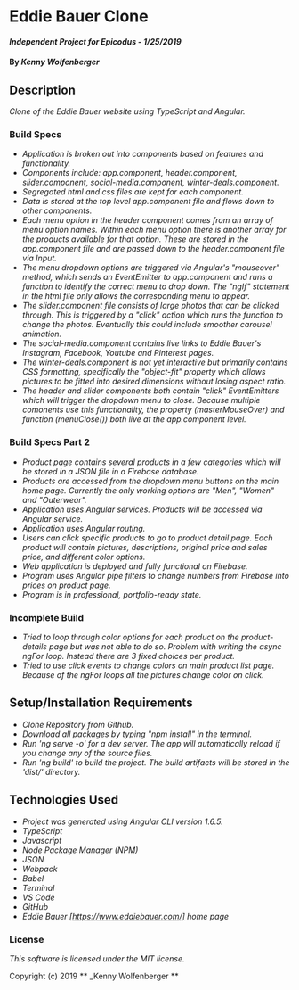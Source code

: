 # Eddie Bauer Clone

#### _Independent Project for Epicodus - 1/25/2019_

#### By _**Kenny Wolfenberger**_

## Description

_Clone of the Eddie Bauer website using TypeScript and Angular._


### Build Specs
* _Application is broken out into components based on features and functionality._
* _Components include: app.component, header.component, slider.component, social-media.component, winter-deals.component._
* _Segregated html and css files are kept for each component._
* _Data is stored at the top level app.component file and flows down to other components._
* _Each menu option in the header component comes from an array of menu option names. Within each menu option there is another array for the products available for that option. These are stored in the app.component file and are passed down to the header.component file via Input._
* _The menu dropdown options are triggered via Angular's "mouseover" method, which sends an EventEmitter to app.component and runs a function to identify the correct menu to drop down. The "ngIf" statement in the html file only allows the corresponding menu to appear._
* _The slider.component file consists of large photos that can be clicked through. This is triggered by a "click" action which runs the function to change the photos. Eventually this could include smoother carousel animation._
* _The social-media.component contains live links to Eddie Bauer's Instagram, Facebook, Youtube and Pinterest pages._
* _The winter-deals.component is not yet interactive but primarily contains CSS formatting, specifically the "object-fit" property which allows pictures to be fitted into desired dimensions without losing aspect ratio._
* _The header and slider components both contain "click" EventEmitters which will trigger the dropdown menu to close. Because multiple comonents use this functionality, the property (masterMouseOver) and function (menuClose()) both live at the app.component level._

### Build Specs Part 2
* _Product page contains several products in a few categories which will be stored in a JSON file in a Firebase database._
* _Products are accessed from the dropdown menu buttons on the main home page. Currently the only working options are "Men", "Women" and "Outerwear"._
* _Application uses Angular services. Products will be accessed via Angular service._
* _Application uses Angular routing._
* _Users can click specific products to go to product detail page. Each product will contain pictures, descriptions, original price and sales price, and different color options._
* _Web application is deployed and fully functional on Firebase._
* _Program uses Angular pipe filters to change numbers from Firebase into prices on product page._
* _Program is in professional, portfolio-ready state._

### Incomplete Build 
* _Tried to loop through color options for each product on the product-details page but was not able to do so. Problem with writing the async ngFor loop. Instead there are 3 fixed choices per product._
* _Tried to use click events to change colors on main product list page. Because of the ngFor loops all the pictures change color on click._


## Setup/Installation Requirements
* _Clone Repository from Github._
* _Download all packages by typing "npm install" in the terminal._
* _Run 'ng serve -o' for a dev server. The app will automatically reload if you change any of the source files._
* _Run 'ng build' to build the project. The build artifacts will be stored in the 'dist/' directory._


## Technologies Used
* _Project was generated using Angular CLI version 1.6.5._
* _TypeScript_
* _Javascript_
* _Node Package Manager (NPM)_
* _JSON_
* _Webpack_
* _Babel_
* _Terminal_
* _VS Code_
* _GitHub_
* _Eddie Bauer [https://www.eddiebauer.com/] home page_

### License

*This software is licensed under the MIT license.*

Copyright (c) 2019 ** _Kenny Wolfenberger **
